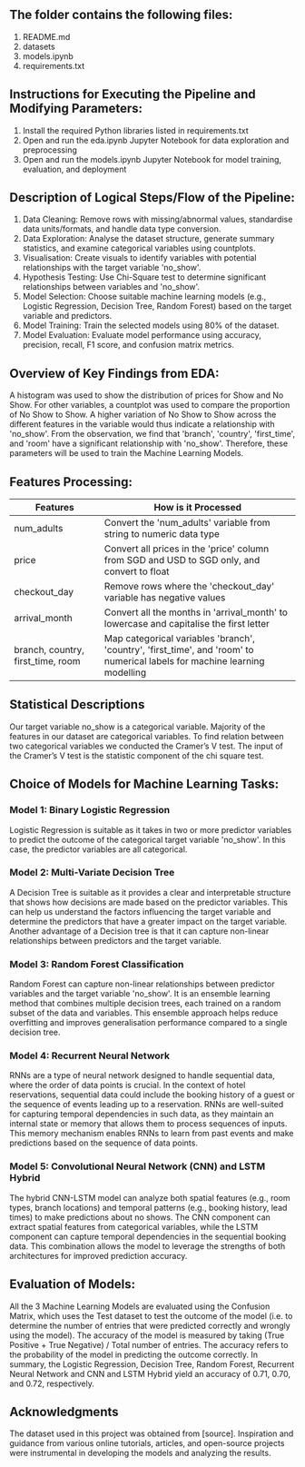 <h2>The folder contains the following files:</h2>

1. README.md
2. datasets
3. models.ipynb
4. requirements.txt

<h2>Instructions for Executing the Pipeline and Modifying Parameters:</h2>

1. Install the required Python libraries listed in requirements.txt
2. Open and run the eda.ipynb Jupyter Notebook for data exploration and preprocessing
3. Open and run the models.ipynb Jupyter Notebook for model training, evaluation, and deployment

<h2>Description of Logical Steps/Flow of the Pipeline:</h2>

1. Data Cleaning: Remove rows with missing/abnormal values, standardise data units/formats, and handle data type conversion.
2. Data Exploration: Analyse the dataset structure, generate summary statistics, and examine categorical variables using countplots.
3. Visualisation: Create visuals to identify variables with potential relationships with the target variable 'no_show'.
4. Hypothesis Testing: Use Chi-Square test to determine significant relationships between variables and 'no_show'.
5. Model Selection: Choose suitable machine learning models (e.g., Logistic Regression, Decision Tree, Random Forest) based on the target variable and predictors.
6. Model Training: Train the selected models using 80% of the dataset.
7. Model Evaluation: Evaluate model performance using accuracy, precision, recall, F1 score, and confusion matrix metrics.

<h2>Overview of Key Findings from EDA:</h2>

A histogram was used to show the distribution of prices for Show and No Show. For other variables, a countplot was used to compare the proportion of No Show to Show. A higher variation of No Show to Show across the different features in the variable would thus indicate a relationship with 'no_show'. From the observation, we find that 'branch', 'country', 'first_time', and 'room' have a significant relationship with 'no_show'. Therefore, these parameters will be used to train the Machine Learning Models.

<h2>Features Processing:</h2>

| Features                             | How is it Processed                                                                                |
|-----------------------------------------------------|-----------------------------------------------------------------------------------------------|
| num_adults| Convert the 'num_adults' variable from string to numeric data type|
| price| Convert all prices in the 'price' column from SGD and USD to SGD only, and convert to float|
| checkout_day| Remove rows where the 'checkout_day' variable has negative values|
| arrival_month| Convert all the months in 'arrival_month' to lowercase and capitalise the first letter|
|branch, country, first_time, room| Map categorical variables 'branch', 'country', 'first_time', and 'room' to numerical labels for machine learning modelling|
<h2> Statistical Descriptions </h2>

Our target variable no_show is a categorical variable. Majority of the features in our dataset are categorical variables. To find relation between two categorical variables we conducted the Cramer’s V test. The input of the Cramer’s V test is the statistic component of the chi square test.

<h2>Choice of Models for Machine Learning Tasks:</h2>

<h3>Model 1: Binary Logistic Regression</h3>

Logistic Regression is suitable as it takes in two or more predictor variables to predict the outcome of the categorical target variable 'no_show'. In this case, the predictor variables are all categorical.

<h3>Model 2: Multi-Variate Decision Tree</h3>

A Decision Tree is suitable as it provides a clear and interpretable structure that shows how decisions are made based on the predictor variables. This can help us understand the factors influencing the target variable and determine the predictors that have a greater impact on the target variable. Another advantage of a Decision tree is that it can capture non-linear relationships between predictors and the target variable.

<h3>Model 3: Random Forest Classification</h3>

Random Forest can capture non-linear relationships between predictor variables and the target variable 'no_show'. It is an ensemble learning method that combines multiple decision trees, each trained on a random subset of the data and variables. This ensemble approach helps reduce overfitting and improves generalisation performance compared to a single decision tree.

<h3>Model 4: Recurrent Neural Network</h3>

RNNs are a type of neural network designed to handle sequential data, where the order of data points is crucial. In the context of hotel reservations, sequential data could include the booking history of a guest or the sequence of events leading up to a reservation. RNNs are well-suited for capturing temporal dependencies in such data, as they maintain an internal state or memory that allows them to process sequences of inputs. This memory mechanism enables RNNs to learn from past events and make predictions based on the sequence of data points.

<h3>Model 5: Convolutional Neural Network (CNN) and LSTM Hybrid</h3>

The hybrid CNN-LSTM model can analyze both spatial features (e.g., room types, branch locations) and temporal patterns (e.g., booking history, lead times) to make predictions about no shows. The CNN component can extract spatial features from categorical variables, while the LSTM component can capture temporal dependencies in the sequential booking data. This combination allows the model to leverage the strengths of both architectures for improved prediction accuracy.
<h2>Evaluation of Models:</h2>

All the 3 Machine Learning Models are evaluated using the Confusion Matrix, which uses the Test dataset to test the outcome of the model (i.e. to determine the number of entries that were predicted correctly and wrongly using the model). The accuracy of the model is measured by taking (True Positive + True Negative) / Total number of entries. The accuracy refers to the probability of the model in predicting the outcome correctly. In summary, the Logistic Regression, Decision Tree, Random Forest, Recurrent Neural Network and CNN and LSTM Hybrid yield an accuracy of 0.71, 0.70, and 0.72, respectively.

<h2> Acknowledgments </h2>

The dataset used in this project was obtained from [source].
Inspiration and guidance from various online tutorials, articles, and open-source projects were instrumental in developing the models and analyzing the results.
